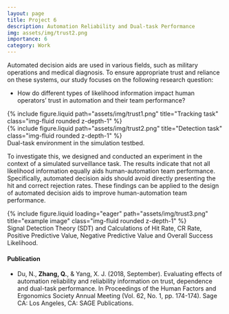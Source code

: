 ```yaml
---
layout: page
title: Project 6
description: Automation Reliability and Dual-task Performance
img: assets/img/trust2.png
importance: 6
category: Work
---
```

Automated decision aids are used in various fields, such as military operations and medical diagnosis. To ensure appropriate trust and reliance on these systems, our study focuses on the following research question:
- How do different types of likelihood information impact human operators’ trust in automation and their team performance?

<div class="row justify-content-sm-center">
    <div class="col-sm-6 mt-3 mt-md-0">
        {% include figure.liquid path="assets/img/trust1.png" title="Tracking task" class="img-fluid rounded z-depth-1" %}
    </div>
    <div class="col-sm-6 mt-5 mt-md-0">
        {% include figure.liquid path="assets/img/trust2.png" title="Detection task" class="img-fluid rounded z-depth-1" %}
    </div>
</div>
<div class="caption">
    Dual-task environment in the simulation testbed.
</div>

To investigate this, we designed and conducted an experiment in the context of a simulated surveillance task. The results indicate that not all likelihood information equally aids human-automation team performance. Specifically, automated decision aids should avoid directly presenting the hit and correct rejection rates. These findings can be applied to the design of automated decision aids to improve human-automation team performance.

<div class="row">
    <div class="col-sm mt-3 mt-md-0">
        {% include figure.liquid loading="eager" path="assets/img/trust3.png" title="example image" class="img-fluid rounded z-depth-1" %}
    </div>
</div>
<div class="caption">
Signal Detection Theory (SDT) and Calculations of Hit Rate, CR Rate, Positive Predictive Value, Negative Predictive Value and Overall Success Likelihood.
</div>

#### Publication 
- Du, N., **Zhang, Q.**, & Yang, X. J. (2018, September). Evaluating effects of automation reliability and reliability information on trust, dependence and dual-task performance. In Proceedings of the Human Factors and Ergonomics Society Annual Meeting (Vol. 62, No. 1, pp. 174-174). Sage CA: Los Angeles, CA: SAGE Publications.
